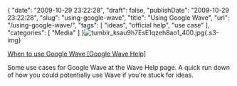 {
    "date": "2009-10-29 23:22:28",
    "draft": false,
    "publishDate": "2009-10-29 23:22:28",
    "slug": "using-google-wave",
    "title": "Using Google Wave",
    "url": "\/using-google-wave\/",
    "tags": [
        "ideas",
        "official help",
        "use case"
    ],
    "categories": [
        "Media"
    ]
}![tumblr\_ksau9h7EsE1qzeh8ao1\_400.jpg](//turbo.geekorium.com.au/images/tumblr_ksau9h7EsE1qzeh8ao1_400.jpg){.s3-img}

[When to use Google Wave \[Google Wave
Help\]](http://wave.google.com/using-wave.html)

Some use cases for Google Wave at the Wave Help page. A quick run down
of how you could potentially use Wave if you’re stuck for ideas.